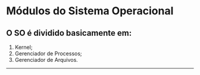 # Módulos do Sistema Operacional

## O SO é dividido basicamente em:

1. Kernel;
2. Gerenciador de Processos;
3. Gerenciador de Arquivos.

---